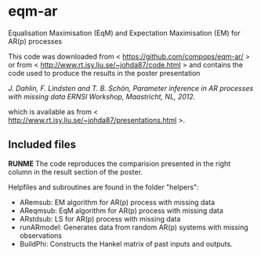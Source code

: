 eqm-ar
======

Equalisation Maximisation (EqM) and Expectation Maximisation (EM) for AR(p) processes

This code was downloaded from < https://github.com/compops/eqm-ar/ > or from < http://www.rt.isy.liu.se/~johda87/code.html > and contains the code used to produce the results in the poster presentation

*J. Dahlin, F. Lindsten and T. B. Schön, 
Parameter inference in AR processes with missing data
ERNSI Workshop, Maastricht, NL, 2012.*

which is available as from < http://www.rt.isy.liu.se/~johda87/presentations.html >.

Included files
--------------

**RUNME**
The code reproduces the comparision presented in the right column in the result section of the poster.

Helpfiles and subroutines are found in the folder "helpers":
- ARemsub:		EM algorithm for AR(p) process with missing data
- AReqmsub:		EqM algorithm for AR(p) process with missing data
- ARstdsub:		LS for AR(p) process with missing data
- runARmodel:		Generates data from random AR(p) systems with missing observations
- BuildPhi:		Constructs the Hankel matrix of past inputs and outputs.
